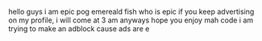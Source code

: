 hello guys i am epic pog emereald fish who is epic
if you keep advertising on my profile, i will come at 3 am
anyways hope you enjoy mah code
i am trying to make an adblock
cause ads are e
